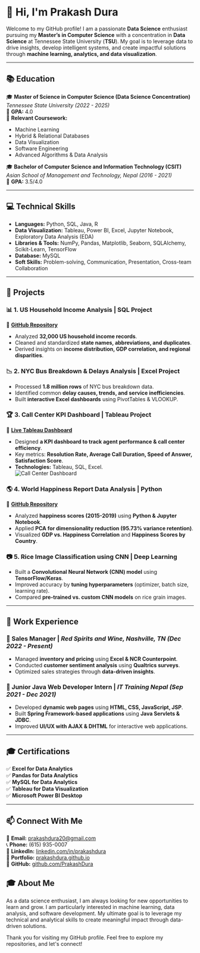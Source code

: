# 👋 Hi, I'm Prakash Dura

Welcome to my GitHub profile! I am a passionate **Data Science** enthusiast pursuing my **Master’s in Computer Science** with a concentration in **Data Science** at Tennessee State University (**TSU**). My goal is to leverage data to drive insights, develop intelligent systems, and create impactful solutions through **machine learning, analytics, and data visualization**.

---

## 📚 **Education**
🎓 **Master of Science in Computer Science (Data Science Concentration)**  
*Tennessee State University (2022 - 2025)*  
📌 **GPA:** 4.0  
📌 **Relevant Coursework:**  
- Machine Learning  
- Hybrid & Relational Databases  
- Data Visualization  
- Software Engineering  
- Advanced Algorithms & Data Analysis  

🎓 **Bachelor of Computer Science and Information Technology (CSIT)**  
*Asian School of Management and Technology, Nepal (2016 - 2021)*  
📌 **GPA:** 3.5/4.0  

---

## 💻 **Technical Skills**
- **Languages:** Python, SQL, Java, R  
- **Data Visualization:** Tableau, Power BI, Excel, Jupyter Notebook, Exploratory Data Analysis (EDA)  
- **Libraries & Tools:** NumPy, Pandas, Matplotlib, Seaborn, SQLAlchemy, Scikit-Learn, TensorFlow  
- **Database:** MySQL  
- **Soft Skills:** Problem-solving, Communication, Presentation, Cross-team Collaboration  

---

## 🚀 **Projects**
### 📊 **1. US Household Income Analysis | SQL Project**  
📌 **[GitHub Repository](https://github.com/PrakashDura/US_Household_Income_Project)**  
- Analyzed **32,000 US household income records**.  
- Cleaned and standardized **state names, abbreviations, and duplicates**.  
- Derived insights on **income distribution, GDP correlation, and regional disparities**.  

### 📉 **2. NYC Bus Breakdown & Delays Analysis | Excel Project**  
- Processed **1.8 million rows** of NYC bus breakdown data.  
- Identified common **delay causes, trends, and service inefficiencies**.  
- Built **interactive Excel dashboards** using PivotTables & VLOOKUP.  

### 🏆 **3. Call Center KPI Dashboard | Tableau Project**  
📌 **[Live Tableau Dashboard](https://public.tableau.com/app/profile/prakash.dura4844/viz/CallCenterDataProject_17401664849110/Dashboard1)**  
- Designed **a KPI dashboard to track agent performance & call center efficiency**.  
- Key metrics: **Resolution Rate, Average Call Duration, Speed of Answer, Satisfaction Score**.  
- **Technologies:** Tableau, SQL, Excel.  
![Call Center Dashboard](Final%20Dashboard.JPG)  

### 🌎 **4. World Happiness Report Data Analysis | Python**  
📌 **[GitHub Repository](https://github.com/PrakashDura/Data-Visualization-Projects/blob/main/World%20Happiness%20Report.ipynb)**  
- Analyzed **happiness scores (2015-2019)** using **Python & Jupyter Notebook**.  
- Applied **PCA for dimensionality reduction (95.73% variance retention)**.  
- Visualized **GDP vs. Happiness Correlation** and **Happiness Scores by Country**.  

### 📷 **5. Rice Image Classification using CNN | Deep Learning**  
- Built a **Convolutional Neural Network (CNN) model** using **TensorFlow/Keras**.  
- Improved accuracy by **tuning hyperparameters** (optimizer, batch size, learning rate).  
- Compared **pre-trained vs. custom CNN models** on rice grain images.  

---

## 💼 **Work Experience**
### **📌 Sales Manager** | *Red Spirits and Wine, Nashville, TN (Dec 2022 - Present)*  
- Managed **inventory and pricing** using **Excel & NCR Counterpoint**.  
- Conducted **customer sentiment analysis** using **Qualtrics surveys**.  
- Optimized sales strategies through **data-driven insights**.  

### **📌 Junior Java Web Developer Intern** | *IT Training Nepal (Sep 2021 - Dec 2021)*  
- Developed **dynamic web pages** using **HTML, CSS, JavaScript, JSP**.  
- Built **Spring Framework-based applications** using **Java Servlets & JDBC**.  
- Improved **UI/UX with AJAX & DHTML** for interactive web applications.  

---

## 🎓 **Certifications**
✅ **Excel for Data Analytics**  
✅ **Pandas for Data Analytics**  
✅ **MySQL for Data Analytics**  
✅ **Tableau for Data Visualization**  
✅ **Microsoft Power BI Desktop**  

---

## 📫 **Connect With Me**
📧 **Email:** [prakashdura20@gmail.com](mailto:prakashdura20@gmail.com)  
📞 **Phone:** (615) 935-0007  
🔗 **LinkedIn:** [linkedin.com/in/prakashdura](https://www.linkedin.com/in/prakashdura/)  
📂 **Portfolio:** [prakashdura.github.io](https://prakashdura.github.io)  
🐍 **GitHub:** [github.com/PrakashDura](https://github.com/PrakashDura)  



## 🎓 **About Me**
As a data science enthusiast, I am always looking for new opportunities to learn and grow. I am particularly interested in machine learning, data analysis, and software development. My ultimate goal is to leverage my technical and analytical skills to create meaningful impact through data-driven solutions.

Thank you for visiting my GitHub profile. Feel free to explore my repositories, and let's connect!
